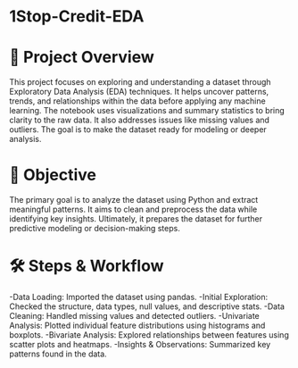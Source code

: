 # 1Stop-Credit-EDA
# 📌 Project Overview
This project focuses on exploring and understanding a dataset through Exploratory Data Analysis (EDA) techniques. It helps uncover patterns, trends, and relationships within the data before applying any machine learning. The notebook uses visualizations and summary statistics to bring clarity to the raw data. It also addresses issues like missing values and outliers. The goal is to make the dataset ready for modeling or deeper analysis.

# 🎯 Objective 
The primary goal is to analyze the dataset using Python and extract meaningful patterns.
It aims to clean and preprocess the data while identifying key insights.
Ultimately, it prepares the dataset for further predictive modeling or decision-making steps.

# 🛠 Steps & Workflow
-Data Loading: Imported the dataset using pandas.
-Initial Exploration: Checked the structure, data types, null values, and descriptive stats.
-Data Cleaning: Handled missing values and detected outliers.
-Univariate Analysis: Plotted individual feature distributions using histograms and boxplots.
-Bivariate Analysis: Explored relationships between features using scatter plots and heatmaps.
-Insights & Observations: Summarized key patterns found in the data.

